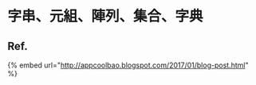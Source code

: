 # 字串、元組、陣列、集合、字典

## Ref.

{% embed url="http://appcoolbao.blogspot.com/2017/01/blog-post.html" %}




